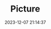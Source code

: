 ---
weight: 1
images:
- /images/edited/91.jpeg
title: Picture
date: 2023-12-07 21:14:37
tags:
- luminar
- work
---